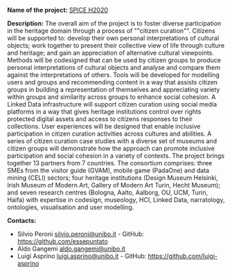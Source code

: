 **Name of the project:** [SPICE H2020](https://cordis.europa.eu/project/id/870811)

**Description:** The overall aim of the project is to foster diverse participation 
in the heritage domain through a process of ""citizen curation"". Citizens will 
be supported to: develop their own personal interpretations of cultural objects; 
work together to present their collective view of life through culture and heritage; 
and gain an appreciation of alternative cultural viewpoints.
Methods will be codesigned that can be used by citizen groups to produce personal 
interpretations of cultural objects and analyse and compare them against the 
interpretations of others. Tools will be developed for modelling users and groups 
and recommending content in a way that assists citizen groups in building a 
representation of themselves and appreciating variety within groups and similarity across 
groups to enhance social cohesion. A Linked Data infrastructure will support citizen 
curation using social media platforms in a way that gives heritage institutions control 
over rights protected digital assets and access to citizens responses to their collections. 
User experiences will be designed that enable inclusive participation in citizen curation 
activities across cultures and abilities. A series of citizen curation case studies with 
a diverse set of museums and citizen groups will demonstrate how the approach can promote 
inclusive participation and social cohesion in a variety of contexts.
The project brings together 13 partners from 7 countries. The consortium comprises: 
three SMEs from the visitor guide (GVAM), mobile game (PadaOne) and data mining 
(CELI) sectors; four heritage institutions (Design Museum Helsinki, Irish Museum 
of Modern Art, Gallery of Modern Art Turin, Hecht Museum); and seven research 
centres (Bologna, Aalto, Aalborg, OU, UCM, Turin, Haifa) with expertise in codesign, 
museology, HCI, Linked Data, narratology, ontologies, visualisation and user modelling.

**Contacts:**
* Silvio Peroni <silvio.peroni@unibo.it> - GitHub: https://github.com/essepuntato
* Aldo Gangemi <aldo.gangemi@unibo.it>
* Luigi Asprino <luigi.asprino@unibo.it> - GitHub: https://github.com/luigi-asprino
